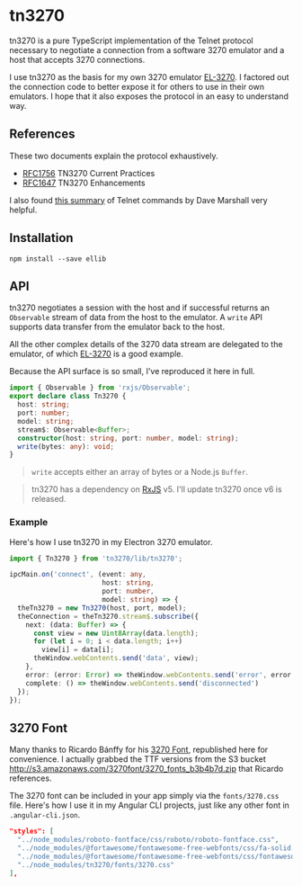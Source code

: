 # tn3270

tn3270 is a pure TypeScript implementation of the Telnet protocol necessary to negotiate a connection from a software 3270 emulator and a host that accepts 3270 connections.

I use tn3270 as the basis for my own 3270 emulator [EL-3270](https://github.com/mflorence99/el-3270). I factored out the connection code to better expose it for others to use in their own emulators. I hope that it also exposes the protocol in an easy to understand way.

## References

These two documents explain the protocol exhaustively.

* [RFC1756](https://tools.ietf.org/html/rfc1576) TN3270 Current Practices
* [RFC1647](https://tools.ietf.org/html/rfc1647) TN3270 Enhancements

I also found [this summary](http://users.cs.cf.ac.uk/Dave.Marshall/Internet/node141.html) of Telnet commands by Dave Marshall very helpful.

## Installation

```
npm install --save ellib
```

## API

tn3270 negotiates a session with the host and if successful returns an `Observable` stream of data from the host to the emulator. A `write` API supports data transfer from the emulator back to the host.

All the other complex details of the 3270 data stream are delegated to the emulator, of which [EL-3270](https://github.com/mflorence99/el-3270) is a good example.

Because the API surface is so small, I've reproduced it here in full.

```typescript
import { Observable } from 'rxjs/Observable';
export declare class Tn3270 {
  host: string;
  port: number;
  model: string;
  stream$: Observable<Buffer>;
  constructor(host: string, port: number, model: string);
  write(bytes: any): void;
}
```

> `write` accepts either an array of bytes or a Node.js `Buffer`.

> tn3270 has a dependency on [RxJS](http://reactivex.io/rxjs/) v5. I'll update tn3270 once v6 is released.

### Example

Here's how I use tn3270 in my Electron 3270 emulator.

```typescript
import { Tn3270 } from 'tn3270/lib/tn3270';

ipcMain.on('connect', (event: any,
                       host: string,
                       port: number,
                       model: string) => {
  theTn3270 = new Tn3270(host, port, model);
  theConnection = theTn3270.stream$.subscribe({
    next: (data: Buffer) => {
      const view = new Uint8Array(data.length);
      for (let i = 0; i < data.length; i++)
        view[i] = data[i];
      theWindow.webContents.send('data', view);
    },
    error: (error: Error) => theWindow.webContents.send('error', error.message),
    complete: () => theWindow.webContents.send('disconnected')
  });
});
```

## 3270 Font

Many thanks to Ricardo Bánffy for his [3270 Font](https://github.com/rbanffy/3270font), republished here for convenience. I actually grabbed the TTF versions from the S3 bucket <http://s3.amazonaws.com/3270font/3270_fonts_b3b4b7d.zip> that Ricardo references.

The 3270 font can be included in your app simply via the `fonts/3270.css` file. Here's how I use it in my Angular CLI projects, just like any other font in `.angular-cli.json`.

```json
"styles": [
  "../node_modules/roboto-fontface/css/roboto/roboto-fontface.css",
  "../node_modules/@fortawesome/fontawesome-free-webfonts/css/fa-solid.css",
  "../node_modules/@fortawesome/fontawesome-free-webfonts/css/fontawesome.css",
  "../node_modules/tn3270/fonts/3270.css"
],
```
